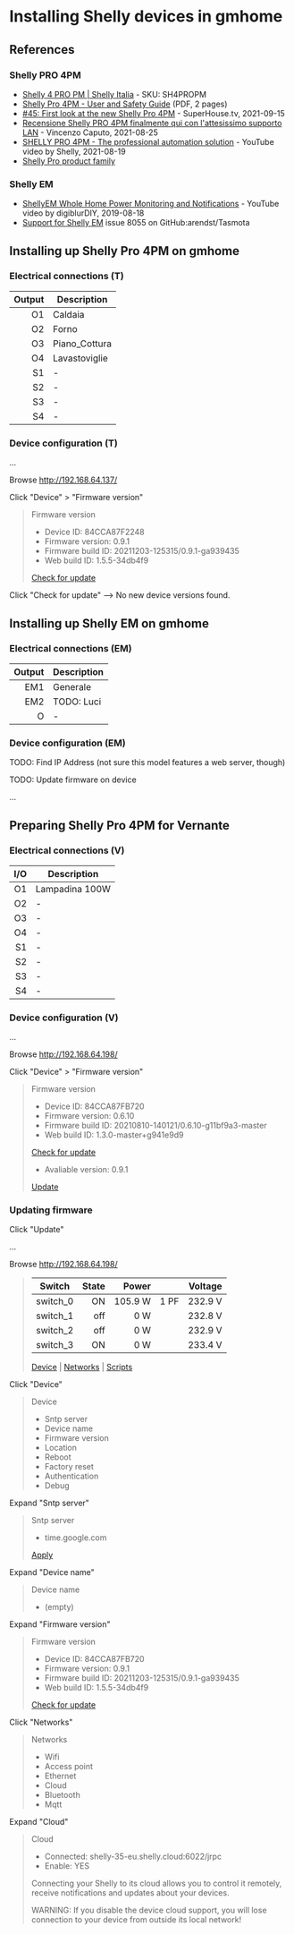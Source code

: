 # Installing Shelly devices in gmhome

## References

### Shelly PRO 4PM

* [Shelly 4 PRO PM | Shelly Italia](https://www.shellyitalia.com/shelly-4-pro-pm/) - SKU: SH4PROPM
* [Shelly Pro 4PM - User and Safety Guide](https://shelly.cloud/documents/user_guide/shelly_pro_4pm_multi_language.pdf) (PDF, 2 pages)
* [#45: First look at the new Shelly Pro 4PM](https://www.superhouse.tv/45-first-look-at-the-new-shelly-pro-4pm/) - SuperHouse.tv, 2021-09-15
* [Recensione Shelly PRO 4PM finalmente qui con l'attesissimo supporto LAN](https://www.youtube.com/watch?v=lmQLyWvBcpk) - Vincenzo Caputo, 2021-08-25
* [SHELLY PRO 4PM - The professional automation solution](https://www.youtube.com/watch?v=Wr63YhMD6zU) - YouTube video by Shelly, 2021-08-19
* [Shelly Pro product family](https://shelly.cloud/shelly-pro-smart-home-automation-solution/)

### Shelly EM

* [ShellyEM Whole Home Power Monitoring and Notifications](https://www.youtube.com/watch?v=pdo0IzpEEMI) - YouTube video by digiblurDIY, 2019-08-18
* [Support for Shelly EM](https://github.com/arendst/Tasmota/issues/8055) issue 8055 on GitHub:arendst/Tasmota


## Installing up Shelly Pro 4PM on gmhome

<!-- (2021-12-11 12:30 CET) -->

### Electrical connections (T)

| Output | Description    |
|-------:|----------------|
|     O1 | Caldaia        |
|     O2 | Forno          |
|     O3 | Piano_Cottura  |
|     O4 | Lavastoviglie  |
|     S1 | -              |
|     S2 | -              |
|     S3 | -              |
|     S4 | -              |

### Device configuration (T)

...

<!-- (2021-12-11 12:30 CET) -->

Browse <http://192.168.64.137/>

Click "Device" > "Firmware version"

> Firmware version
>
> * Device ID: 84CCA87F2248
> * Firmware version: 0.9.1
> * Firmware build ID: 20211203-125315/0.9.1-ga939435
> * Web build ID: 1.5.5-34db4f9
>
> [Check for update](TODO)

Click "Check for update" --> No new device versions found.


## Installing up Shelly EM on gmhome

<!-- (2021-12-11 12:30 CET) -->

### Electrical connections (EM)

| Output | Description    |
|-------:|----------------|
|    EM1 | Generale       |
|    EM2 | TODO: Luci     |
|      O | -              |

### Device configuration (EM)

TODO: Find IP Address (not sure this model features a web server, though)

TODO: Update firmware on device

...


## Preparing Shelly Pro 4PM for Vernante

<!-- (2021-12-08 20:06 CET) -->

### Electrical connections (V)

| I/O | Description    |
|----:|----------------|
|  O1 | Lampadina 100W |
|  O2 | -              |
|  O3 | -              |
|  O4 | -              |
|  S1 | -              |
|  S2 | -              |
|  S3 | -              |
|  S4 | -              |

### Device configuration (V)

...

<!-- (2021-12-08 19:00 CET) -->

Browse <http://192.168.64.198/>

Click "Device" > "Firmware version"

> Firmware version
>
> * Device ID: 84CCA87FB720
> * Firmware version: 0.6.10
> * Firmware build ID: 20210810-140121/0.6.10-g11bf9a3-master
> * Web build ID: 1.3.0-master+g941e9d9
>
> [Check for update](TODO)
>
> * Avaliable version: 0.9.1
>
> [Update](TODO)


### Updating firmware

<!-- (2021-12-08 19:30 CET) -->

Click "Update"

...

Browse <http://192.168.64.198/>

> | Switch   | State | Power   |      | Voltage
> |----------|------:|--------:|-----:|---------:
> | switch_0 |    ON | 105.9 W | 1 PF | 232.9 V
> | switch_1 |   off |     0 W |      | 232.8 V
> | switch_2 |   off |     0 W |      | 232.9 V
> | switch_3 |    ON |     0 W |      | 233.4 V
>
> [Device](TODO) | [Networks](TODO) | [Scripts](TODO)

Click "Device"

> Device
>
> * Sntp server
> * Device name
> * Firmware version
> * Location
> * Reboot
> * Factory reset
> * Authentication
> * Debug

Expand "Sntp server"

> Sntp server
>
> * time.google.com
>
> [Apply](TODO)

Expand "Device name"

> Device name
>
> * (empty)

Expand "Firmware version"

> Firmware version
>
> * Device ID: 84CCA87FB720
> * Firmware version: 0.9.1
> * Firmware build ID: 20211203-125315/0.9.1-ga939435
> * Web build ID: 1.5.5-34db4f9
>
> [Check for update](TODO)

Click "Networks"

> Networks
>
> * Wifi
> * Access point
> * Ethernet
> * Cloud
> * Bluetooth
> * Mqtt

Expand "Cloud"

> Cloud
>
> * Connected: shelly-35-eu.shelly.cloud:6022/jrpc
> * Enable: YES
>
> Connecting your Shelly to its cloud allows you to control it remotely, receive notifications and updates about your devices.
>
> WARNING: If you disable the device cloud support, you will lose connection to your device from outside its local network!

<!-- EOF -->
